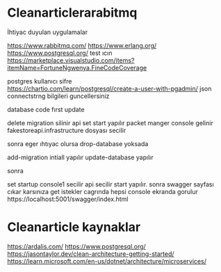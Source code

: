 # Cleanarticlerarabitmq

İhtiyac duyulan uygulamalar

https://www.rabbitmq.com/
https://www.erlang.org/
https://www.postgresql.org/
test ıcın
https://marketplace.visualstudio.com/items?itemName=FortuneNgwenya.FineCodeCoverage

postgres 
kullanıcı sifre  
https://chartio.com/learn/postgresql/create-a-user-with-pgadmin/
json  connectstrng bilgileri guncellersiniz

database  code fırst  update

delete migration silinir
api  set start yapılır
packet  manger console  gelinir
fakestoreapi.infrastructure dosyası secilir

sonra
eger ıhtıyac olursa
drop-database
yoksada

add-migration intiall yapılır
update-database  yapılır


sonra  

set startup 
console1 secilir 
api  secilir
start yapılır.
sonra swagger  sayfası cıkar karsınıza get  istekler  cagrında   hepsi  console   ekranda gorulur
https://localhost:5001/swagger/index.html

# Cleanarticle  kaynaklar
https://ardalis.com/
https://www.postgresql.org/
https://jasontaylor.dev/clean-architecture-getting-started/
https://learn.microsoft.com/en-us/dotnet/architecture/microservices/

